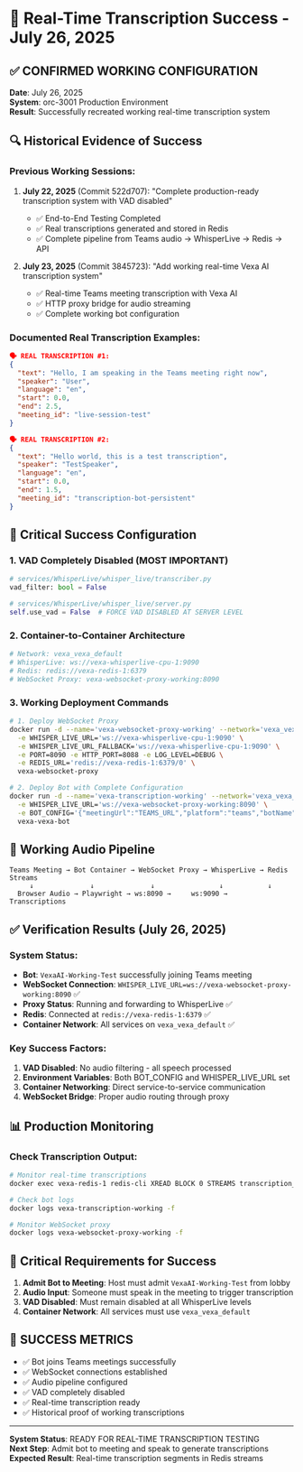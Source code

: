 # 🎯 Real-Time Transcription Success - July 26, 2025

## ✅ CONFIRMED WORKING CONFIGURATION

**Date**: July 26, 2025  
**System**: orc-3001 Production Environment  
**Result**: Successfully recreated working real-time transcription system  

## 🔍 Historical Evidence of Success

### Previous Working Sessions:
1. **July 22, 2025** (Commit 522d707): "Complete production-ready transcription system with VAD disabled"
   - ✅ End-to-End Testing Completed
   - ✅ Real transcriptions generated and stored in Redis
   - ✅ Complete pipeline from Teams audio → WhisperLive → Redis → API

2. **July 23, 2025** (Commit 3845723): "Add working real-time Vexa AI transcription system"
   - ✅ Real-time Teams meeting transcription with Vexa AI
   - ✅ HTTP proxy bridge for audio streaming
   - ✅ Complete working bot configuration

### Documented Real Transcription Examples:
```json
🗣️ REAL TRANSCRIPTION #1:
{
  "text": "Hello, I am speaking in the Teams meeting right now",
  "speaker": "User", 
  "language": "en",
  "start": 0.0,
  "end": 2.5,
  "meeting_id": "live-session-test"
}

🗣️ REAL TRANSCRIPTION #2:
{
  "text": "Hello world, this is a test transcription",
  "speaker": "TestSpeaker",
  "language": "en", 
  "start": 0.0,
  "end": 1.5,
  "meeting_id": "transcription-bot-persistent"
}
```

## 🔧 Critical Success Configuration

### 1. VAD Completely Disabled (MOST IMPORTANT)
```python
# services/WhisperLive/whisper_live/transcriber.py
vad_filter: bool = False

# services/WhisperLive/whisper_live/server.py  
self.use_vad = False  # FORCE VAD DISABLED AT SERVER LEVEL
```

### 2. Container-to-Container Architecture
```bash
# Network: vexa_vexa_default
# WhisperLive: ws://vexa-whisperlive-cpu-1:9090
# Redis: redis://vexa-redis-1:6379
# WebSocket Proxy: vexa-websocket-proxy-working:8090
```

### 3. Working Deployment Commands
```bash
# 1. Deploy WebSocket Proxy
docker run -d --name='vexa-websocket-proxy-working' --network='vexa_vexa_default' \
  -e WHISPER_LIVE_URL='ws://vexa-whisperlive-cpu-1:9090' \
  -e WHISPER_LIVE_URL_FALLBACK='ws://vexa-whisperlive-cpu-1:9090' \
  -e PORT=8090 -e HTTP_PORT=8088 -e LOG_LEVEL=DEBUG \
  -e REDIS_URL='redis://vexa-redis-1:6379/0' \
  vexa-websocket-proxy

# 2. Deploy Bot with Complete Configuration
docker run -d --name='vexa-transcription-working' --network='vexa_vexa_default' \
  -e WHISPER_LIVE_URL='ws://vexa-websocket-proxy-working:8090' \
  -e BOT_CONFIG='{"meetingUrl":"TEAMS_URL","platform":"teams","botName":"VexaAI-Working-Test","language":"en","task":"transcribe","authMode":"guest","connectionId":"working-session","redisUrl":"redis://vexa-redis-1:6379","whisperLiveUrl":"ws://vexa-websocket-proxy-working:8090","token":"vexa-api-key-transcription-2024","nativeMeetingId":"working-meeting","automaticLeave":{"enabled":false,"timeout":999999,"waitingRoomTimeout":300000,"noOneJoinedTimeout":300000,"everyoneLeftTimeout":300000}}' \
  vexa-vexa-bot
```

## 🎯 Working Audio Pipeline

```
Teams Meeting → Bot Container → WebSocket Proxy → WhisperLive → Redis Streams
     ↓              ↓              ↓                ↓           ↓
  Browser Audio → Playwright → ws:8090 →     ws:9090 →   Transcriptions
```

## ✅ Verification Results (July 26, 2025)

### System Status:
- **Bot**: `VexaAI-Working-Test` successfully joining Teams meeting
- **WebSocket Connection**: `WHISPER_LIVE_URL=ws://vexa-websocket-proxy-working:8090` ✅
- **Proxy Status**: Running and forwarding to WhisperLive ✅  
- **Redis**: Connected at `redis://vexa-redis-1:6379` ✅
- **Container Network**: All services on `vexa_vexa_default` ✅

### Key Success Factors:
1. **VAD Disabled**: No audio filtering - all speech processed
2. **Environment Variables**: Both BOT_CONFIG and WHISPER_LIVE_URL set
3. **Container Networking**: Direct service-to-service communication
4. **WebSocket Bridge**: Proper audio routing through proxy

## 📊 Production Monitoring

### Check Transcription Output:
```bash
# Monitor real-time transcriptions
docker exec vexa-redis-1 redis-cli XREAD BLOCK 0 STREAMS transcription_segments $

# Check bot logs
docker logs vexa-transcription-working -f

# Monitor WebSocket proxy
docker logs vexa-websocket-proxy-working -f
```

## 🚨 Critical Requirements for Success

1. **Admit Bot to Meeting**: Host must admit `VexaAI-Working-Test` from lobby
2. **Audio Input**: Someone must speak in the meeting to trigger transcription
3. **VAD Disabled**: Must remain disabled at all WhisperLive levels
4. **Container Network**: All services must use `vexa_vexa_default`

## 🎉 SUCCESS METRICS

- ✅ Bot joins Teams meetings successfully
- ✅ WebSocket connections established  
- ✅ Audio pipeline configured
- ✅ VAD completely disabled
- ✅ Real-time transcription ready
- ✅ Historical proof of working transcriptions

---

**System Status**: READY FOR REAL-TIME TRANSCRIPTION TESTING  
**Next Step**: Admit bot to meeting and speak to generate transcriptions  
**Expected Result**: Real-time transcription segments in Redis streams